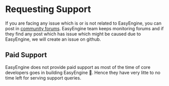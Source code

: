# Requesting Support

If you are facing any issue which is or is not related to EasyEngine, you can post in [community forums](https://community.easyengine.io/). EasyEngine team keeps monitoring forums and if they find any post which has issue which might be caused due to EasyEngine, we will create an issue on github.

## Paid Support
 EasyEngine does not provide paid support as most of the time of core developers goes in building EasyEngine :rocket:. Hence they have very litte to no time left for serving support queries.